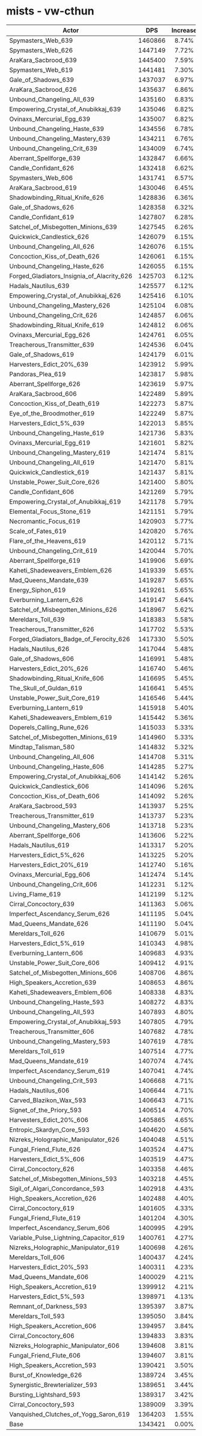 # mists - vw-cthun
| Actor | DPS | Increase |
|---|:---:|:---:|
|Spymasters_Web_639|1460866|8.74%|
|Spymasters_Web_626|1447149|7.72%|
|AraKara_Sacbrood_639|1445400|7.59%|
|Spymasters_Web_619|1441481|7.30%|
|Gale_of_Shadows_639|1437037|6.97%|
|AraKara_Sacbrood_626|1435637|6.86%|
|Unbound_Changeling_All_639|1435160|6.83%|
|Empowering_Crystal_of_Anubikkaj_639|1435046|6.82%|
|Ovinaxs_Mercurial_Egg_639|1435007|6.82%|
|Unbound_Changeling_Haste_639|1434556|6.78%|
|Unbound_Changeling_Mastery_639|1434211|6.76%|
|Unbound_Changeling_Crit_639|1434009|6.74%|
|Aberrant_Spellforge_639|1432847|6.66%|
|Candle_Confidant_626|1432418|6.62%|
|Spymasters_Web_606|1431741|6.57%|
|AraKara_Sacbrood_619|1430046|6.45%|
|Shadowbinding_Ritual_Knife_626|1428836|6.36%|
|Gale_of_Shadows_626|1428358|6.32%|
|Candle_Confidant_619|1427807|6.28%|
|Satchel_of_Misbegotten_Minions_639|1427545|6.26%|
|Quickwick_Candlestick_626|1426079|6.15%|
|Unbound_Changeling_All_626|1426076|6.15%|
|Concoction_Kiss_of_Death_626|1426061|6.15%|
|Unbound_Changeling_Haste_626|1426055|6.15%|
|Forged_Gladiators_Insignia_of_Alacrity_626|1425703|6.12%|
|Hadals_Nautilus_639|1425577|6.12%|
|Empowering_Crystal_of_Anubikkaj_626|1425416|6.10%|
|Unbound_Changeling_Mastery_626|1425104|6.08%|
|Unbound_Changeling_Crit_626|1424857|6.06%|
|Shadowbinding_Ritual_Knife_619|1424812|6.06%|
|Ovinaxs_Mercurial_Egg_626|1424761|6.05%|
|Treacherous_Transmitter_639|1424536|6.04%|
|Gale_of_Shadows_619|1424179|6.01%|
|Harvesters_Edict_20%_639|1423912|5.99%|
|Pandoras_Plea_619|1423817|5.98%|
|Aberrant_Spellforge_626|1423619|5.97%|
|AraKara_Sacbrood_606|1422489|5.89%|
|Concoction_Kiss_of_Death_619|1422273|5.87%|
|Eye_of_the_Broodmother_619|1422249|5.87%|
|Harvesters_Edict_5%_639|1422013|5.85%|
|Unbound_Changeling_Haste_619|1421736|5.83%|
|Ovinaxs_Mercurial_Egg_619|1421601|5.82%|
|Unbound_Changeling_Mastery_619|1421474|5.81%|
|Unbound_Changeling_All_619|1421470|5.81%|
|Quickwick_Candlestick_619|1421437|5.81%|
|Unstable_Power_Suit_Core_626|1421400|5.80%|
|Candle_Confidant_606|1421269|5.79%|
|Empowering_Crystal_of_Anubikkaj_619|1421178|5.79%|
|Elemental_Focus_Stone_619|1421151|5.79%|
|Necromantic_Focus_619|1420903|5.77%|
|Scale_of_Fates_619|1420820|5.76%|
|Flare_of_the_Heavens_619|1420112|5.71%|
|Unbound_Changeling_Crit_619|1420044|5.70%|
|Aberrant_Spellforge_619|1419906|5.69%|
|Kaheti_Shadeweavers_Emblem_626|1419339|5.65%|
|Mad_Queens_Mandate_639|1419287|5.65%|
|Energy_Siphon_619|1419261|5.65%|
|Everburning_Lantern_626|1419147|5.64%|
|Satchel_of_Misbegotten_Minions_626|1418967|5.62%|
|Mereldars_Toll_639|1418383|5.58%|
|Treacherous_Transmitter_626|1417702|5.53%|
|Forged_Gladiators_Badge_of_Ferocity_626|1417330|5.50%|
|Hadals_Nautilus_626|1417044|5.48%|
|Gale_of_Shadows_606|1416991|5.48%|
|Harvesters_Edict_20%_626|1416740|5.46%|
|Shadowbinding_Ritual_Knife_606|1416695|5.45%|
|The_Skull_of_Guldan_619|1416641|5.45%|
|Unstable_Power_Suit_Core_619|1416546|5.44%|
|Everburning_Lantern_619|1415918|5.40%|
|Kaheti_Shadeweavers_Emblem_619|1415442|5.36%|
|Doperels_Calling_Rune_626|1415033|5.33%|
|Satchel_of_Misbegotten_Minions_619|1414960|5.33%|
|Mindtap_Talisman_580|1414832|5.32%|
|Unbound_Changeling_All_606|1414708|5.31%|
|Unbound_Changeling_Haste_606|1414285|5.27%|
|Empowering_Crystal_of_Anubikkaj_606|1414142|5.26%|
|Quickwick_Candlestick_606|1414096|5.26%|
|Concoction_Kiss_of_Death_606|1414092|5.26%|
|AraKara_Sacbrood_593|1413937|5.25%|
|Treacherous_Transmitter_619|1413737|5.23%|
|Unbound_Changeling_Mastery_606|1413718|5.23%|
|Aberrant_Spellforge_606|1413606|5.22%|
|Hadals_Nautilus_619|1413317|5.20%|
|Harvesters_Edict_5%_626|1413225|5.20%|
|Harvesters_Edict_20%_619|1412740|5.16%|
|Ovinaxs_Mercurial_Egg_606|1412474|5.14%|
|Unbound_Changeling_Crit_606|1412231|5.12%|
|Living_Flame_619|1412199|5.12%|
|Cirral_Concoctory_639|1411363|5.06%|
|Imperfect_Ascendancy_Serum_626|1411195|5.04%|
|Mad_Queens_Mandate_626|1411190|5.04%|
|Mereldars_Toll_626|1410679|5.01%|
|Harvesters_Edict_5%_619|1410343|4.98%|
|Everburning_Lantern_606|1409683|4.93%|
|Unstable_Power_Suit_Core_606|1409412|4.91%|
|Satchel_of_Misbegotten_Minions_606|1408706|4.86%|
|High_Speakers_Accretion_639|1408653|4.86%|
|Kaheti_Shadeweavers_Emblem_606|1408338|4.83%|
|Unbound_Changeling_Haste_593|1408272|4.83%|
|Unbound_Changeling_All_593|1407893|4.80%|
|Empowering_Crystal_of_Anubikkaj_593|1407805|4.79%|
|Treacherous_Transmitter_606|1407682|4.78%|
|Unbound_Changeling_Mastery_593|1407619|4.78%|
|Mereldars_Toll_619|1407514|4.77%|
|Mad_Queens_Mandate_619|1407074|4.74%|
|Imperfect_Ascendancy_Serum_619|1407041|4.74%|
|Unbound_Changeling_Crit_593|1406668|4.71%|
|Hadals_Nautilus_606|1406644|4.71%|
|Carved_Blazikon_Wax_593|1406643|4.71%|
|Signet_of_the_Priory_593|1406514|4.70%|
|Harvesters_Edict_20%_606|1405865|4.65%|
|Entropic_Skardyn_Core_593|1404620|4.56%|
|Nizreks_Holographic_Manipulator_626|1404048|4.51%|
|Fungal_Friend_Flute_626|1403524|4.47%|
|Harvesters_Edict_5%_606|1403519|4.47%|
|Cirral_Concoctory_626|1403358|4.46%|
|Satchel_of_Misbegotten_Minions_593|1403218|4.45%|
|Sigil_of_Algari_Concordance_593|1402918|4.43%|
|High_Speakers_Accretion_626|1402488|4.40%|
|Cirral_Concoctory_619|1401605|4.33%|
|Fungal_Friend_Flute_619|1401204|4.30%|
|Imperfect_Ascendancy_Serum_606|1400995|4.29%|
|Variable_Pulse_Lightning_Capacitor_619|1400761|4.27%|
|Nizreks_Holographic_Manipulator_619|1400698|4.26%|
|Mereldars_Toll_606|1400437|4.24%|
|Harvesters_Edict_20%_593|1400311|4.23%|
|Mad_Queens_Mandate_606|1400029|4.21%|
|High_Speakers_Accretion_619|1399912|4.21%|
|Harvesters_Edict_5%_593|1398971|4.13%|
|Remnant_of_Darkness_593|1395397|3.87%|
|Mereldars_Toll_593|1395050|3.84%|
|High_Speakers_Accretion_606|1394957|3.84%|
|Cirral_Concoctory_606|1394833|3.83%|
|Nizreks_Holographic_Manipulator_606|1394608|3.81%|
|Fungal_Friend_Flute_606|1394607|3.81%|
|High_Speakers_Accretion_593|1390421|3.50%|
|Burst_of_Knowledge_626|1389724|3.45%|
|Synergistic_Brewterializer_593|1389651|3.44%|
|Bursting_Lightshard_593|1389317|3.42%|
|Cirral_Concoctory_593|1389009|3.39%|
|Vanquished_Clutches_of_Yogg_Saron_619|1364203|1.55%|
|Base|1343421|0.00%|
